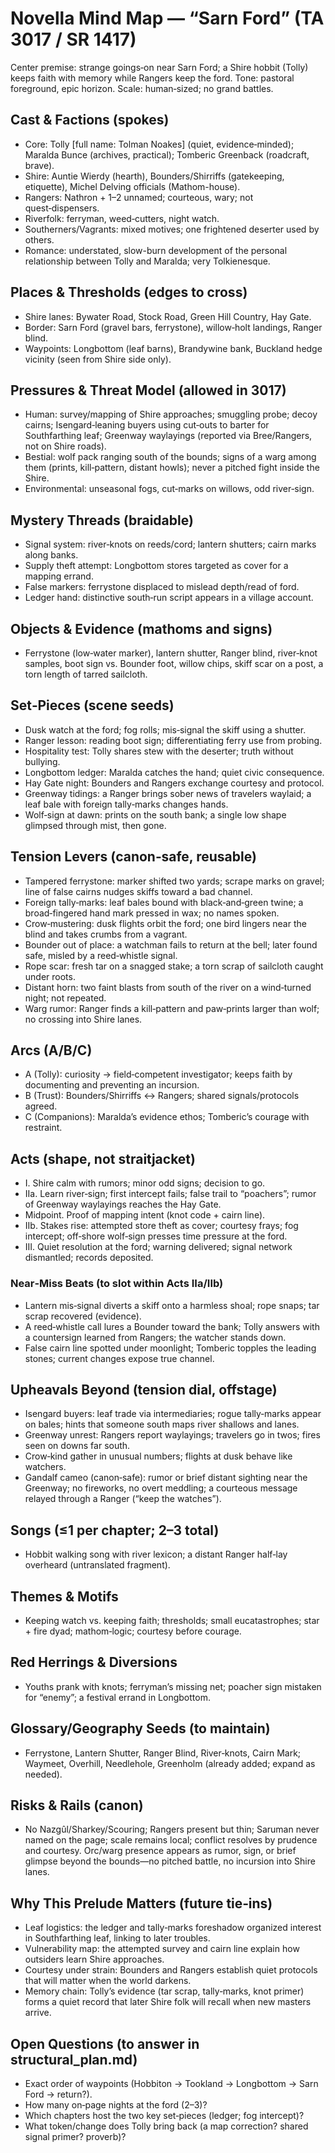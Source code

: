 # Novella Mind Map — “Sarn Ford” (TA 3017 / SR 1417)

Center premise: strange goings‑on near Sarn Ford; a Shire hobbit (Tolly) keeps faith with memory while Rangers keep the ford. Tone: pastoral foreground, epic horizon. Scale: human‑sized; no grand battles.

## Cast & Factions (spokes)
- Core: Tolly [full name: Tolman Noakes] (quiet, evidence‑minded); Maralda Bunce (archives, practical); Tomberic Greenback (roadcraft, brave).
- Shire: Auntie Wierdy (hearth), Bounders/Shirriffs (gatekeeping, etiquette), Michel Delving officials (Mathom-house).
- Rangers: Nathron + 1–2 unnamed; courteous, wary; not quest‑dispensers.
- Riverfolk: ferryman, weed‑cutters, night watch.
- Southerners/Vagrants: mixed motives; one frightened deserter used by others.
- Romance: understated, slow-burn development of the personal relationship between Tolly and Maralda; very Tolkienesque.

## Places & Thresholds (edges to cross)
- Shire lanes: Bywater Road, Stock Road, Green Hill Country, Hay Gate.
- Border: Sarn Ford (gravel bars, ferrystone), willow‑holt landings, Ranger blind.
- Waypoints: Longbottom (leaf barns), Brandywine bank, Buckland hedge vicinity (seen from Shire side only).

## Pressures & Threat Model (allowed in 3017)
- Human: survey/mapping of Shire approaches; smuggling probe; decoy cairns; Isengard‑leaning buyers using cut‑outs to barter for Southfarthing leaf; Greenway waylayings (reported via Bree/Rangers, not on Shire roads).
- Bestial: wolf pack ranging south of the bounds; signs of a warg among them (prints, kill‑pattern, distant howls); never a pitched fight inside the Shire.
- Environmental: unseasonal fogs, cut‑marks on willows, odd river‑sign.

## Mystery Threads (braidable)
- Signal system: river‑knots on reeds/cord; lantern shutters; cairn marks along banks.
- Supply theft attempt: Longbottom stores targeted as cover for a mapping errand.
- False markers: ferrystone displaced to mislead depth/read of ford.
- Ledger hand: distinctive south‑run script appears in a village account.

## Objects & Evidence (mathoms and signs)
- Ferrystone (low‑water marker), lantern shutter, Ranger blind, river‑knot samples, boot sign vs. Bounder foot, willow chips, skiff scar on a post, a torn length of tarred sailcloth.

## Set‑Pieces (scene seeds)
- Dusk watch at the ford; fog rolls; mis‑signal the skiff using a shutter.
- Ranger lesson: reading boot sign; differentiating ferry use from probing.
- Hospitality test: Tolly shares stew with the deserter; truth without bullying.
- Longbottom ledger: Maralda catches the hand; quiet civic consequence.
- Hay Gate night: Bounders and Rangers exchange courtesy and protocol.
- Greenway tidings: a Ranger brings sober news of travelers waylaid; a leaf bale with foreign tally‑marks changes hands.
- Wolf‑sign at dawn: prints on the south bank; a single low shape glimpsed through mist, then gone.

## Tension Levers (canon‑safe, reusable)
- Tampered ferrystone: marker shifted two yards; scrape marks on gravel; line of false cairns nudges skiffs toward a bad channel.
- Foreign tally‑marks: leaf bales bound with black‑and‑green twine; a broad‑fingered hand mark pressed in wax; no names spoken.
- Crow‑mustering: dusk flights orbit the ford; one bird lingers near the blind and takes crumbs from a vagrant.
- Bounder out of place: a watchman fails to return at the bell; later found safe, misled by a reed‑whistle signal.
- Rope scar: fresh tar on a snagged stake; a torn scrap of sailcloth caught under roots.
- Distant horn: two faint blasts from south of the river on a wind‑turned night; not repeated.
- Warg rumor: Ranger finds a kill‑pattern and paw‑prints larger than wolf; no crossing into Shire lanes.

## Arcs (A/B/C)
- A (Tolly): curiosity → field‑competent investigator; keeps faith by documenting and preventing an incursion.
- B (Trust): Bounders/Shirriffs ↔ Rangers; shared signals/protocols agreed.
- C (Companions): Maralda’s evidence ethos; Tomberic’s courage with restraint.

## Acts (shape, not straitjacket)
- I. Shire calm with rumors; minor odd signs; decision to go.
- IIa. Learn river‑sign; first intercept fails; false trail to “poachers”; rumor of Greenway waylayings reaches the Hay Gate.
- Midpoint. Proof of mapping intent (knot code + cairn line).
- IIb. Stakes rise: attempted store theft as cover; courtesy frays; fog intercept; off‑shore wolf‑sign presses time pressure at the ford.
- III. Quiet resolution at the ford; warning delivered; signal network dismantled; records deposited.

### Near‑Miss Beats (to slot within Acts IIa/IIb)
- Lantern mis‑signal diverts a skiff onto a harmless shoal; rope snaps; tar scrap recovered (evidence).
- A reed‑whistle call lures a Bounder toward the bank; Tolly answers with a countersign learned from Rangers; the watcher stands down.
- False cairn line spotted under moonlight; Tomberic topples the leading stones; current changes expose true channel.

## Upheavals Beyond (tension dial, offstage)
- Isengard buyers: leaf trade via intermediaries; rogue tally‑marks appear on bales; hints that someone south maps river shallows and lanes.
- Greenway unrest: Rangers report waylayings; travelers go in twos; fires seen on downs far south.
- Crow‑kind gather in unusual numbers; flights at dusk behave like watchers.
- Gandalf cameo (canon‑safe): rumor or brief distant sighting near the Greenway; no fireworks, no overt meddling; a courteous message relayed through a Ranger (“keep the watches”).

## Songs (≤1 per chapter; 2–3 total)
- Hobbit walking song with river lexicon; a distant Ranger half‑lay overheard (untranslated fragment).

## Themes & Motifs
- Keeping watch vs. keeping faith; thresholds; small eucatastrophes; star + fire dyad; mathom‑logic; courtesy before courage.

## Red Herrings & Diversions
- Youths prank with knots; ferryman’s missing net; poacher sign mistaken for “enemy”; a festival errand in Longbottom.

## Glossary/Geography Seeds (to maintain)
- Ferrystone, Lantern Shutter, Ranger Blind, River‑knots, Cairn Mark; Waymeet, Overhill, Needlehole, Greenholm (already added; expand as needed).

## Risks & Rails (canon)
- No Nazgûl/Sharkey/Scouring; Rangers present but thin; Saruman never named on the page; scale remains local; conflict resolves by prudence and courtesy. Orc/warg presence appears as rumor, sign, or brief glimpse beyond the bounds—no pitched battle, no incursion into Shire lanes.

## Why This Prelude Matters (future tie‑ins)
- Leaf logistics: the ledger and tally‑marks foreshadow organized interest in Southfarthing leaf, linking to later troubles.
- Vulnerability map: the attempted survey and cairn line explain how outsiders learn Shire approaches.
- Courtesy under strain: Bounders and Rangers establish quiet protocols that will matter when the world darkens.
- Memory chain: Tolly’s evidence (tar scrap, tally‑marks, knot primer) forms a quiet record that later Shire folk will recall when new masters arrive.

## Open Questions (to answer in structural_plan.md)
- Exact order of waypoints (Hobbiton → Tookland → Longbottom → Sarn Ford → return?).
- How many on‑page nights at the ford (2–3)?
- Which chapters host the two key set‑pieces (ledger; fog intercept)?
- What token/change does Tolly bring back (a map correction? shared signal primer? proverb)?
